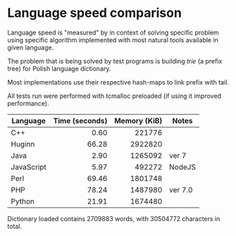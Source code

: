 Language speed comparison
=========================

Language speed is "measured" by in context of solving
specific problem using specific algorithm implemented
with most natural tools available in given language.

The problem that is being solved by test programs
is building *trie* (a prefix tree) for Polish language
dictionary.

Most implementations use their respective hash-maps
to link prefix with tail.

All tests run were performed with tcmalloc preloaded
(if using it improved performance).

| Language   | Time (seconds) | Memory (KiB) | Notes   |
|------------|---------------:|-------------:|---------|
| C++        |           0.60 |       221776 |         |
| Huginn     |          66.28 |      2922820 |         |
| Java       |           2.90 |      1265092 | ver 7   |
| JavaScript |           5.97 |       492272 | NodeJS  |
| Perl       |          69.46 |      1801748 |         |
| PHP        |          78.24 |      1487980 | ver 7.0 |
| Python     |          21.91 |      1674480 |         |

Dictionary loaded contains 2709883 words, with 30504772 characters in total.


